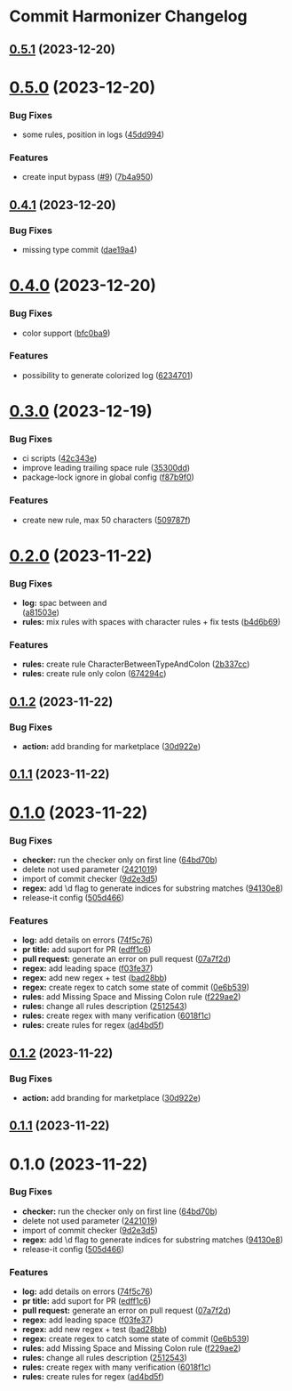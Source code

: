 # Commit Harmonizer Changelog

## [0.5.1](https://github.com/aisevim/commit-harmonizer-action/compare/v0.5.0...v0.5.1) (2023-12-20)

# [0.5.0](https://github.com/aisevim/commit-harmonizer-action/compare/v0.4.1...v0.5.0) (2023-12-20)


### Bug Fixes

* some rules, position in logs ([45dd994](https://github.com/aisevim/commit-harmonizer-action/commit/45dd994c8b07321588ae995b14ffe306d6c776ed))


### Features

* create input bypass ([#9](https://github.com/aisevim/commit-harmonizer-action/issues/9)) ([7b4a950](https://github.com/aisevim/commit-harmonizer-action/commit/7b4a950d3ca8079b19f5dd519518239f84099097))

## [0.4.1](https://github.com/aisevim/commit-harmonizer-action/compare/v0.4.0...v0.4.1) (2023-12-20)


### Bug Fixes

* missing type commit ([dae19a4](https://github.com/aisevim/commit-harmonizer-action/commit/dae19a4bec57e198e6a2d3f2bc470232d7a536be))

# [0.4.0](https://github.com/aisevim/commit-harmonizer-action/compare/v0.3.0...v0.4.0) (2023-12-20)


### Bug Fixes

* color support ([bfc0ba9](https://github.com/aisevim/commit-harmonizer-action/commit/bfc0ba9a7d89d3905b585052555b29bd9c96804e))


### Features

* possibility to generate colorized log ([6234701](https://github.com/aisevim/commit-harmonizer-action/commit/62347014a12c6803a2f8f0e07fec369a887e10ca))

# [0.3.0](https://github.com/aisevim/commit-harmonizer-action/compare/v0.2.0...v0.3.0) (2023-12-19)


### Bug Fixes

* ci scripts ([42c343e](https://github.com/aisevim/commit-harmonizer-action/commit/42c343e6ea0603f688988fdec3ef71709321f932))
* improve leading trailing space rule ([35300dd](https://github.com/aisevim/commit-harmonizer-action/commit/35300dde2fc300be4de310e59860ea3b0c1324fd))
* package-lock ignore in global config ([f87b9f0](https://github.com/aisevim/commit-harmonizer-action/commit/f87b9f093b6b009d1c24fde6461ddb82707bfc43))


### Features

* create new rule, max 50 characters ([509787f](https://github.com/aisevim/commit-harmonizer-action/commit/509787f8e21a87477c660e9c59f7b653b70e10db))

# [0.2.0](https://github.com/aisevim/conventional-commits-action/compare/0.1.2...v0.2.0) (2023-11-22)


### Bug Fixes

* **log:** spac between <body> and <footer> ([a81503e](https://github.com/aisevim/conventional-commits-action/commit/a81503e2b018c16638a8c886917f2736855efaca))
* **rules:** mix rules with spaces with character rules + fix tests ([b4d6b69](https://github.com/aisevim/conventional-commits-action/commit/b4d6b69d6488e9e6514e4771adb9e9b7a94fbc8f))


### Features

* **rules:** create rule CharacterBetweenTypeAndColon ([2b337cc](https://github.com/aisevim/conventional-commits-action/commit/2b337cca28e1b4438b4aaeb14e217653af0205dc))
* **rules:** create rule only colon ([674294c](https://github.com/aisevim/conventional-commits-action/commit/674294c326d7fa7b7d2bc8883880d76e2edc68d9))



## [0.1.2](https://github.com/aisevim/conventional-commits-action/compare/0.1.1...0.1.2) (2023-11-22)


### Bug Fixes

* **action:** add branding for marketplace ([30d922e](https://github.com/aisevim/conventional-commits-action/commit/30d922e7e97c67a2194b371775ad41f63e46ebb8))



## [0.1.1](https://github.com/aisevim/conventional-commits-action/compare/0.1.0...0.1.1) (2023-11-22)



# [0.1.0](https://github.com/aisevim/conventional-commits-action/compare/07a7f2daab402aaeefcd3fe0352e2d8842dbaa85...0.1.0) (2023-11-22)


### Bug Fixes

* **checker:** run the checker only on first line ([64bd70b](https://github.com/aisevim/conventional-commits-action/commit/64bd70b9f6a5f032d55ebdcf6beff973df8e956b))
* delete not used parameter ([2421019](https://github.com/aisevim/conventional-commits-action/commit/2421019be9ac2abeaa400f9e28a6ad1723ad6039))
* import of commit checker ([9d2e3d5](https://github.com/aisevim/conventional-commits-action/commit/9d2e3d58df133ee9b1709e0dc0f8f36ff0794df0))
* **regex:** add \d flag to generate indices for substring matches ([94130e8](https://github.com/aisevim/conventional-commits-action/commit/94130e831494b2e90b432cee11178a9c56af87d5))
* release-it config ([505d466](https://github.com/aisevim/conventional-commits-action/commit/505d4662eb341c9719b2905b6e3e451fe9eeb7c7))


### Features

* **log:** add details on errors ([74f5c76](https://github.com/aisevim/conventional-commits-action/commit/74f5c7682caacfff40d15b538b94acf07ddb4ec0))
* **pr title:** add suport for PR ([edff1c6](https://github.com/aisevim/conventional-commits-action/commit/edff1c6f9e7fece5d4fe91eb84148c9d551ec63c))
* **pull request:** generate an error on pull request ([07a7f2d](https://github.com/aisevim/conventional-commits-action/commit/07a7f2daab402aaeefcd3fe0352e2d8842dbaa85))
* **regex:** add leading space ([f03fe37](https://github.com/aisevim/conventional-commits-action/commit/f03fe3778349bf35181fb06a0171d96b70168a14))
* **regex:** add new regex + test ([bad28bb](https://github.com/aisevim/conventional-commits-action/commit/bad28bb6bb1c98dcfe8ca559c094037178fc3f22))
* **regex:** create regex to catch some state of commit ([0e6b539](https://github.com/aisevim/conventional-commits-action/commit/0e6b539d4d9327985127d79ddd1a65ca7b5113e2))
* **rules:** add Missing Space and Missing Colon rule ([f229ae2](https://github.com/aisevim/conventional-commits-action/commit/f229ae23b7b0bec28b14a7185dccb2dc77ea553a))
* **rules:** change all rules description ([2512543](https://github.com/aisevim/conventional-commits-action/commit/2512543c41a91ab25c17f35694c24fd957f20a03))
* **rules:** create regex with many verification ([6018f1c](https://github.com/aisevim/conventional-commits-action/commit/6018f1c4d4aab9759b45258e723113f5b374e700))
* **rules:** create rules for regex ([ad4bd5f](https://github.com/aisevim/conventional-commits-action/commit/ad4bd5f1f04e10c1f706711ccd1f3e758a7de494))

## [0.1.2](https://github.com/aisevim/conventional-commits-action/compare/0.1.1...0.1.2) (2023-11-22)


### Bug Fixes

* **action:** add branding for marketplace ([30d922e](https://github.com/aisevim/conventional-commits-action/commit/30d922e7e97c67a2194b371775ad41f63e46ebb8))

## [0.1.1](https://github.com/aisevim/conventional-commits-action/compare/0.1.0...0.1.1) (2023-11-22)

# 0.1.0 (2023-11-22)


### Bug Fixes

* **checker:** run the checker only on first line ([64bd70b](https://github.com/aisevim/conventional-commits-action/commit/64bd70b9f6a5f032d55ebdcf6beff973df8e956b))
* delete not used parameter ([2421019](https://github.com/aisevim/conventional-commits-action/commit/2421019be9ac2abeaa400f9e28a6ad1723ad6039))
* import of commit checker ([9d2e3d5](https://github.com/aisevim/conventional-commits-action/commit/9d2e3d58df133ee9b1709e0dc0f8f36ff0794df0))
* **regex:** add \d flag to generate indices for substring matches ([94130e8](https://github.com/aisevim/conventional-commits-action/commit/94130e831494b2e90b432cee11178a9c56af87d5))
* release-it config ([505d466](https://github.com/aisevim/conventional-commits-action/commit/505d4662eb341c9719b2905b6e3e451fe9eeb7c7))


### Features

* **log:** add details on errors ([74f5c76](https://github.com/aisevim/conventional-commits-action/commit/74f5c7682caacfff40d15b538b94acf07ddb4ec0))
* **pr title:** add suport for PR ([edff1c6](https://github.com/aisevim/conventional-commits-action/commit/edff1c6f9e7fece5d4fe91eb84148c9d551ec63c))
* **pull request:** generate an error on pull request ([07a7f2d](https://github.com/aisevim/conventional-commits-action/commit/07a7f2daab402aaeefcd3fe0352e2d8842dbaa85))
* **regex:** add leading space ([f03fe37](https://github.com/aisevim/conventional-commits-action/commit/f03fe3778349bf35181fb06a0171d96b70168a14))
* **regex:** add new regex + test ([bad28bb](https://github.com/aisevim/conventional-commits-action/commit/bad28bb6bb1c98dcfe8ca559c094037178fc3f22))
* **regex:** create regex to catch some state of commit ([0e6b539](https://github.com/aisevim/conventional-commits-action/commit/0e6b539d4d9327985127d79ddd1a65ca7b5113e2))
* **rules:** add Missing Space and Missing Colon rule ([f229ae2](https://github.com/aisevim/conventional-commits-action/commit/f229ae23b7b0bec28b14a7185dccb2dc77ea553a))
* **rules:** change all rules description ([2512543](https://github.com/aisevim/conventional-commits-action/commit/2512543c41a91ab25c17f35694c24fd957f20a03))
* **rules:** create regex with many verification ([6018f1c](https://github.com/aisevim/conventional-commits-action/commit/6018f1c4d4aab9759b45258e723113f5b374e700))
* **rules:** create rules for regex ([ad4bd5f](https://github.com/aisevim/conventional-commits-action/commit/ad4bd5f1f04e10c1f706711ccd1f3e758a7de494))
